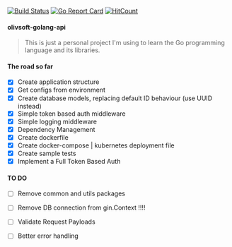 [![Build Status](https://travis-ci.com/erickoliv/finances-api.svg?branch=master)](https://travis-ci.com/erickoliv/finances-api.svg?branch=master)
[![Go Report Card](https://goreportcard.com/badge/github.com/erickoliv/finances-api)](https://goreportcard.com/report/github.com/erickoliv/finances-api)
[![HitCount](http://hits.dwyl.io/ericktm/ericktm/olivsoft-golang-api.svg)](http://hits.dwyl.io/ericktm/ericktm/olivsoft-golang-api)
#### olivsoft-golang-api
> This is just a personal project I'm using to learn the Go programming language and its libraries.
#### The road so far
- [x] Create application structure
- [x] Get configs from environment
- [x] Create database models, replacing default ID behaviour (use UUID instead)
- [x] Simple token based auth middleware
- [x] Simple logging middleware
- [x] Dependency Management
- [x] Create dockerfile
- [x] Create docker-compose | kubernetes deployment file
- [x] Create sample tests
- [x] Implement a Full Token Based Auth

#### TO DO
- [ ] Remove common and utils packages
- [ ] Remove DB connection from gin.Context !!!!
- [ ] Validate Request Payloads
- [ ] Better error handling

